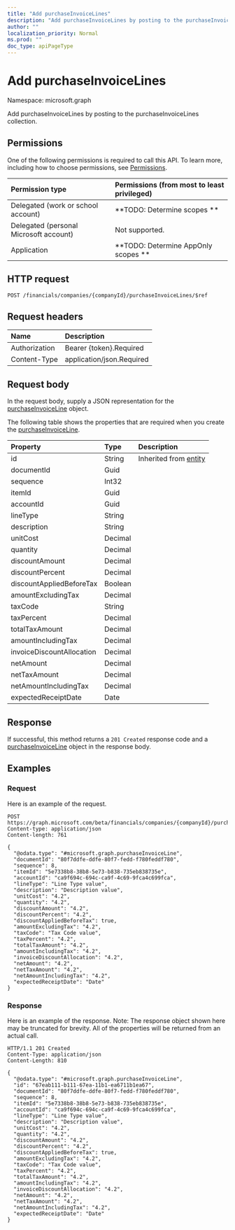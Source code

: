 ```yaml
---
title: "Add purchaseInvoiceLines"
description: "Add purchaseInvoiceLines by posting to the purchaseInvoiceLines collection."
author: ""
localization_priority: Normal
ms.prod: ""
doc_type: apiPageType
---
```


# Add purchaseInvoiceLines

Namespace: microsoft.graph

Add purchaseInvoiceLines by posting to the purchaseInvoiceLines collection.

## Permissions
One of the following permissions is required to call this API. To learn more, including how to choose permissions, see [Permissions](/concepts/permissions-reference.md).

|Permission type|Permissions (from most to least privileged)|
|:---|:---|
|Delegated (work or school account)|**TODO: Determine scopes **|
|Delegated (personal Microsoft account)|Not supported.|
|Application|**TODO: Determine AppOnly scopes **|

## HTTP request
<!-- {
  "blockType": "ignored"
}
-->
``` http
POST /financials/companies/{companyId}/purchaseInvoiceLines/$ref
```

## Request headers
|Name|Description|
|:---|:---|
|Authorization|Bearer {token}.Required|
|Content-Type|application/json.Required|

## Request body
In the request body, supply a JSON representation for the [purchaseInvoiceLine](../resources/purchaseinvoiceline.md) object.

The following table shows the properties that are required when you create the [purchaseInvoiceLine](../resources/purchaseinvoiceline.md).

|Property|Type|Description|
|:---|:---|:---|
|id|String| Inherited from [entity](../resources/entity.md)|
|documentId|Guid||
|sequence|Int32||
|itemId|Guid||
|accountId|Guid||
|lineType|String||
|description|String||
|unitCost|Decimal||
|quantity|Decimal||
|discountAmount|Decimal||
|discountPercent|Decimal||
|discountAppliedBeforeTax|Boolean||
|amountExcludingTax|Decimal||
|taxCode|String||
|taxPercent|Decimal||
|totalTaxAmount|Decimal||
|amountIncludingTax|Decimal||
|invoiceDiscountAllocation|Decimal||
|netAmount|Decimal||
|netTaxAmount|Decimal||
|netAmountIncludingTax|Decimal||
|expectedReceiptDate|Date||



## Response
If successful, this method returns a `201 Created` response code and a [purchaseInvoiceLine](../resources/purchaseinvoiceline.md) object in the response body.

## Examples

### Request
Here is an example of the request.
<!-- {
  "blockType": "request",
  "name": "create_purchaseinvoiceline_from_"
}
-->
``` http
POST https://graph.microsoft.com/beta/financials/companies/{companyId}/purchaseInvoiceLines
Content-type: application/json
Content-length: 761

{
  "@odata.type": "#microsoft.graph.purchaseInvoiceLine",
  "documentId": "80f7ddfe-ddfe-80f7-fedd-f780feddf780",
  "sequence": 8,
  "itemId": "5e7338b8-38b8-5e73-b838-735eb838735e",
  "accountId": "ca9f694c-694c-ca9f-4c69-9fca4c699fca",
  "lineType": "Line Type value",
  "description": "Description value",
  "unitCost": "4.2",
  "quantity": "4.2",
  "discountAmount": "4.2",
  "discountPercent": "4.2",
  "discountAppliedBeforeTax": true,
  "amountExcludingTax": "4.2",
  "taxCode": "Tax Code value",
  "taxPercent": "4.2",
  "totalTaxAmount": "4.2",
  "amountIncludingTax": "4.2",
  "invoiceDiscountAllocation": "4.2",
  "netAmount": "4.2",
  "netTaxAmount": "4.2",
  "netAmountIncludingTax": "4.2",
  "expectedReceiptDate": "Date"
}
```

### Response
Here is an example of the response. Note: The response object shown here may be truncated for brevity. All of the properties will be returned from an actual call.
<!-- {
  "blockType": "response",
  "truncated": true,
  "@odata.type": "microsoft.graph.purchaseinvoiceline"
}
-->
``` http
HTTP/1.1 201 Created
Content-Type: application/json
Content-Length: 810

{
  "@odata.type": "#microsoft.graph.purchaseInvoiceLine",
  "id": "67eab111-b111-67ea-11b1-ea6711b1ea67",
  "documentId": "80f7ddfe-ddfe-80f7-fedd-f780feddf780",
  "sequence": 8,
  "itemId": "5e7338b8-38b8-5e73-b838-735eb838735e",
  "accountId": "ca9f694c-694c-ca9f-4c69-9fca4c699fca",
  "lineType": "Line Type value",
  "description": "Description value",
  "unitCost": "4.2",
  "quantity": "4.2",
  "discountAmount": "4.2",
  "discountPercent": "4.2",
  "discountAppliedBeforeTax": true,
  "amountExcludingTax": "4.2",
  "taxCode": "Tax Code value",
  "taxPercent": "4.2",
  "totalTaxAmount": "4.2",
  "amountIncludingTax": "4.2",
  "invoiceDiscountAllocation": "4.2",
  "netAmount": "4.2",
  "netTaxAmount": "4.2",
  "netAmountIncludingTax": "4.2",
  "expectedReceiptDate": "Date"
}
```

